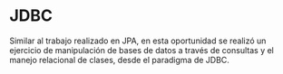 # JDBC

Similar al trabajo realizado en JPA, en esta oportunidad se realizó un ejercicio de manipulación 
de bases de datos a través de consultas y el manejo relacional de clases, desde el paradigma de JDBC.
